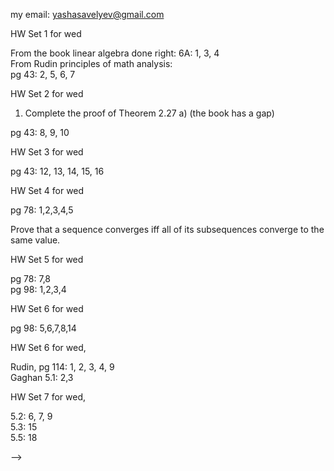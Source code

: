 my email: yashasavelyev@gmail.com

HW Set 1 for wed

From the book linear algebra done right:
6A: 1, 3, 4  
From Rudin principles of math analysis:  
pg 43: 2, 5, 6, 7

HW Set 2 for wed

1) Complete the proof of Theorem 2.27 a) (the book has a gap)

pg 43: 8, 9, 10  

HW Set 3 for wed

pg 43:  12, 13, 14, 15, 16

HW Set 4 for wed

pg 78: 1,2,3,4,5

Prove that a sequence converges iff all of its subsequences converge to the same value.

HW Set 5 for wed

pg 78: 7,8  
pg 98: 1,2,3,4  

HW Set 6 for wed

pg 98: 5,6,7,8,14

HW Set 6 for wed, 

Rudin, pg 114: 1, 2, 3, 4, 9  
Gaghan 5.1: 2,3  

HW Set 7 for wed, 

5.2: 6, 7, 9  
5.3: 15   
5.5: 18  



<!-- 1) Prove that an infinite subset of a countably infinite set is countably infinite. -->
<!-- 1.1:  2, 3, 4, 5, 6a, 10 -->
<!--  -->
<!-- HW Set 2 for tue -->
<!--  -->
<!-- 1) Prove that a bounded sequence has a convergent subsequence. -->
<!--  -->
<!-- 1.2: 14, 17, 20   -->
<!-- 1.3: 26, 31   -->
<!-- 1.4: 34, 41, 42, 43   -->
<!--  -->
<!-- HW Set 3 for tue -->
<!--  -->
<!-- 2.1: 3, 5   -->
<!-- 2.2: 10, 11, 14   -->
<!-- 2.3: 18   -->
<!-- 2.4: 24, 25, 26   -->
<!-- 3.1: 1, 8   -->
<!-- 3.2: 12   -->
<!-- <!-- 3.3 19, 20, 25, 38, 40 --> -->
<!--  -->
<!-- HW set 4 for fri -->
<!--  -->
<!-- 3.3: 19, 24, 30, 36, 39 -->
<!--  -->
<!-- set 5 for fri -->
<!--  -->
<!-- 3.4: 41 -->
<!-- 4.1: 1, 3 -->
<!-- 4.2: 11, 14, -->
<!-- 4.3: 16, 28, 30 -->
<!--  -->
<!-- set 6 for fri -->
<!--  -->
<!-- 4.4: 37   -->
<!-- 5.1: 1, 3, 5   -->
<!-- 5.2: 6, 7, 9   -->
<!-- 5.3: 12    -->
<!-- 5.5: 18   -->
<!-- 5.6: 28   -->
<!-- 5.7: 33 -->
<!--  -->
<!-- set 7 for fri -->
<!--  -->
<!-- 6.1: 1, 2   -->
<!-- 6.2: 14, 15, 16   -->
<!-- 6.3: 18, 19, 21   -->
<!-- 6.4: 29   -->
<!--  -->
<!-- set 8 for next tue -->
<!--  -->
<!-- 6.5: 32, 34, 36 -->
